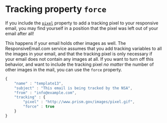 # Tracking property `force`

If you include the [`pixel`](copernica-docs:ResponsiveEmail/json/property-pixel)
property to add a tracking pixel to your responsive email, you may find
yourself in a position that the pixel was left out of your email after all!

This happens if your email holds other images as well. The ResponsiveEmail.com 
service assumes that you add tracking variables to all the images in your email, 
and that the tracking pixel is only necessary if your email does not contain any 
images at all. If you want to turn off this behavior, and want to include the 
tracking pixel _no matter_ the number of other images in the mail, you can use 
the `force` property.

```javascript
{
    "name" : "template13",
    "subject" : "This email is being tracked by the NSA",
    "from" : "info@example.com",
    "tracking" : {
        "pixel" : "http://www.prism.gov/images/pixel.gif",
        "force" : true
    }
}
```
